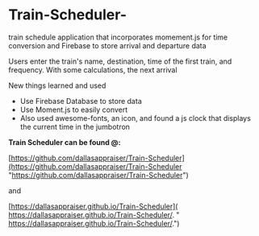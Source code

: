 # Train-Scheduler-
train schedule application that incorporates momement.js for time conversion and Firebase to store arrival and departure data

Users enter the train's name, destination, time of the first train, and frequency.  With some calculations, the next arrival

New things learned and used

- Use Firebase Database to store data
- Use Moment.js to easily convert
- Also used awesome-fonts, an icon, and found a js clock that displays the current time in the jumbotron

**Train Scheduler can be found @:**

[https://github.com/dallasappraiser/Train-Scheduler](https://github.com/dallasappraiser/Train-Scheduler "https://github.com/dallasappraiser/Train-Scheduler")

and


 [https://dallasappraiser.github.io/Train-Scheduler]( https://dallasappraiser.github.io/Train-Scheduler/. " https://dallasappraiser.github.io/Train-Scheduler/.")
